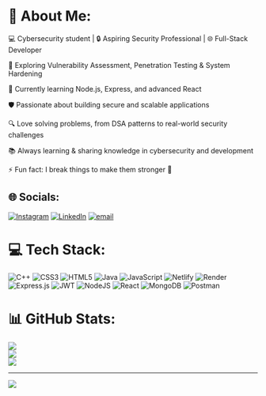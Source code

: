 # 💫 About Me:
💻 Cybersecurity student | 🔒 Aspiring Security Professional | 🌐 Full-Stack Developer

🚀 Exploring Vulnerability Assessment, Penetration Testing & System Hardening

🌱 Currently learning Node.js, Express, and advanced React

🛡️ Passionate about building secure and scalable applications

🔍 Love solving problems, from DSA patterns to real-world security challenges

📚 Always learning & sharing knowledge in cybersecurity and development

⚡ Fun fact: I break things to make them stronger 🔐


## 🌐 Socials:
[![Instagram](https://img.shields.io/badge/Instagram-%23E4405F.svg?logo=Instagram&logoColor=white)](https://instagram.com/_aryan_choudhary11) [![LinkedIn](https://img.shields.io/badge/LinkedIn-%230077B5.svg?logo=linkedin&logoColor=white)](https://linkedin.com/in/aryan-choudhary-aryan) [![email](https://img.shields.io/badge/Email-D14836?logo=gmail&logoColor=white)](mailto:achoudhary.aryan@gmail.com) 

# 💻 Tech Stack:
![C++](https://img.shields.io/badge/c++-%2300599C.svg?style=for-the-badge&logo=c%2B%2B&logoColor=white) ![CSS3](https://img.shields.io/badge/css3-%231572B6.svg?style=for-the-badge&logo=css3&logoColor=white) ![HTML5](https://img.shields.io/badge/html5-%23E34F26.svg?style=for-the-badge&logo=html5&logoColor=white) ![Java](https://img.shields.io/badge/java-%23ED8B00.svg?style=for-the-badge&logo=openjdk&logoColor=white) ![JavaScript](https://img.shields.io/badge/javascript-%23323330.svg?style=for-the-badge&logo=javascript&logoColor=%23F7DF1E) ![Netlify](https://img.shields.io/badge/netlify-%23000000.svg?style=for-the-badge&logo=netlify&logoColor=#00C7B7) ![Render](https://img.shields.io/badge/Render-%46E3B7.svg?style=for-the-badge&logo=render&logoColor=white) ![Express.js](https://img.shields.io/badge/express.js-%23404d59.svg?style=for-the-badge&logo=express&logoColor=%2361DAFB) ![JWT](https://img.shields.io/badge/JWT-black?style=for-the-badge&logo=JSON%20web%20tokens) ![NodeJS](https://img.shields.io/badge/node.js-6DA55F?style=for-the-badge&logo=node.js&logoColor=white) ![React](https://img.shields.io/badge/react-%2320232a.svg?style=for-the-badge&logo=react&logoColor=%2361DAFB) ![MongoDB](https://img.shields.io/badge/MongoDB-%234ea94b.svg?style=for-the-badge&logo=mongodb&logoColor=white) ![Postman](https://img.shields.io/badge/Postman-FF6C37?style=for-the-badge&logo=postman&logoColor=white)
# 📊 GitHub Stats:
![](https://github-readme-stats.vercel.app/api?username=aryanchoudhary11&theme=codeSTACKr&hide_border=false&include_all_commits=false&count_private=false)<br/>
![](https://nirzak-streak-stats.vercel.app/?user=aryanchoudhary11&theme=codeSTACKr&hide_border=false)<br/>
![](https://github-readme-stats.vercel.app/api/top-langs/?username=aryanchoudhary11&theme=codeSTACKr&hide_border=false&include_all_commits=false&count_private=false&layout=compact)

---
[![](https://visitcount.itsvg.in/api?id=aryanchoudhary11&icon=0&color=0)](https://visitcount.itsvg.in)

<!-- Proudly created with GPRM ( https://gprm.itsvg.in ) -->
